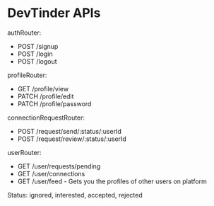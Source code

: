 # DevTinder APIs

authRouter:
- POST /signup
- POST /login
- POST /logout

profileRouter:
- GET /profile/view
- PATCH /profile/edit
- PATCH /profile/password

connectionRequestRouter:
- POST /request/send/:status/:userId
- POST /request/review/:status/:userId

<!-- - POST /request/send/interested/:userId
- POST /request/send/ignored/:userId

- POST /request/review/accepted/:requestId
- POST /request/review/rejected/:requestId -->

userRouter:

- GET /user/requests/pending
- GET /user/connections
- GET /user/feed - Gets you the profiles of other users on platform

Status: ignored, interested, accepted, rejected
